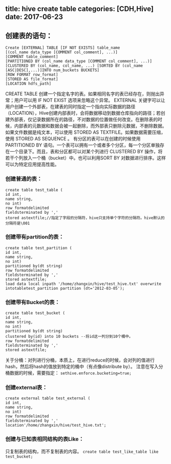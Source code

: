 title: hive create table
categories: [CDH,Hive]
date: 2017-06-23
---
## 创建表的语句：
```
Create [EXTERNAL] TABLE [IF NOT EXISTS] table_name 
[(col_name data_type [COMMENT col_comment], ...)] 
[COMMENT table_comment] 
[PARTITIONED BY (col_name data_type [COMMENT col_comment], ...)] 
[CLUSTERED BY (col_name, col_name, ...) [SORTED BY (col_name [ASC|DESC],...)]INTO num_buckets BUCKETS]
[ROW FORMAT row_format] 
[STORED AS file_format] 
[LOCATION hdfs_path]
```
CREATE TABLE 创建一个指定名字的表。如果相同名字的表已经存在，则抛出异常；用户可以用 IF NOT EXIST 选项来忽略这个异常。
EXTERNAL 关键字可以让用户创建一个外部表，在建表的同时指定一个指向实际数据的路径（LOCATION），Hive创建内部表时，会将数据移动到数据仓库指向的路径；若创建外部表，仅记录数据所在的路径，不对数据的位置做任何改变。在删除表的时候，内部表的元数据和数据会被一起删除，而外部表只删除元数据，不删除数据。
如果文件数据是纯文本，可以使用 STORED AS TEXTFILE。如果数据需要压缩，使用 STORED AS SEQUENCE 。
有分区的表可以在创建的时候使用 PARTITIONED BY 语句。一个表可以拥有一个或者多个分区，每一个分区单独存在一个目录下。而且，表和分区都可以对某个列进行 CLUSTERED BY 操作，将若干个列放入一个桶（bucket）中。也可以利用SORT BY 对数据进行排序。这样可以为特定应用提高性能。

###  创建普通的表：
```
create table test_table (
id int,
name string,
no int) 
row formatdelimited 
fieldsterminated by ',' 
stored astextfile;//指定了字段的分隔符，hive只支持单个字符的分隔符。hive默认的分隔符是\001
```

###  创建带有partition的表：
```
create table test_partition (
id int,
name string,
no int)
partitioned by(dt string) 
row formatdelimited 
fieldsterminated by ',' 
stored astextfile;
load data local inpath '/home/zhangxin/hive/test_hive.txt' overwrite intotabletest_partition partition (dt='2012-03-05');
```


###  创建带有Bucket的表：
```
create table test_bucket (
id int,
name string,
no int)
partitioned by(dt string) 
clustered by(id) into 10 buckets --将id这一列分到10个桶中。
row formatdelimited 
fieldsterminated by ',' 
stored astextfile;
```
关于分桶：对列进行分桶，本质上，在进行reduce的时候，会对列的值进行hash，然后将hash的值放到特定的桶中（有点像distribute by）。
注意在写入分桶数据的时候，需要指定：
`sethive.enforce.bucketing=true;`

###  创建external表：
```
create external table test_external (
id int,
name string,
no int)
row formatdelimited 
fieldsterminated by ',' 
location'/home/zhangxin/hive/test_hive.txt';
```

###  创建与已知表相同结构的表Like：
只复制表的结构，而不复制表的内容。
`create table test_like_table like test_bucket;`